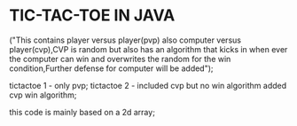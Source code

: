 # TIC-TAC-TOE IN JAVA
("This contains player versus player(pvp) also computer versus player(cvp),CVP is random but also has an algorithm that kicks in when ever the computer can win and overwrites the random for the win condition,Further defense for computer will be added");

tictactoe 1 - only pvp;
tictactoe 2 - included cvp but no win algorithm added cvp win algorithm;

this code is mainly based on a 2d array;
